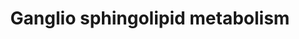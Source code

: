 ---
annotations:
- type: Pathway Ontology
  value: sphingolipid metabolic pathway
- type: Pathway Ontology
  value: sphingolipid biosynthetic pathway
- type: Pathway Ontology
  value: ganglioside metabolic pathway
authors:
- MaintBot
- Khanspers
- Michiel
- AlexanderPico
- Egonw
- Mkutmon
- Zari
- DeSl
- Eweitz
description: Sphingolipids are metabolites used to make cell-cell and cell-substratum
  interactions possible. This pathway describes how they are synthesized.
last-edited: 2021-05-21
organisms:
- Homo sapiens
redirect_from:
- /index.php/Pathway:WP1423
- /instance/WP1423
schema-jsonld:
- '@context': https://schema.org/
  '@id': https://wikipathways.github.io/pathways/WP1423.html
  '@type': Dataset
  creator:
    '@type': Organization
    name: WikiPathways
  description: Sphingolipids are metabolites used to make cell-cell and cell-substratum
    interactions possible. This pathway describes how they are synthesized.
  keywords:
  - ST3GAL1
  - GQ1c
  - GM3 Synthase
  - B3GALT4
  - FUT1
  - GM3
  - B3GAL
  - GT1c
  - GD2
  - GT3
  - GT2
  - A3GALT2
  - O-Acetylated GD3
  - GalNAc-GM1
  - ST8Sia1
  - GM2A
  - O-Acetylated GT3
  - GD1a
  - GT1aA
  - B4GALNT1
  - ST3GAL5
  - GD1aA
  - ST8SIA5
  - GP1c
  - GT1b
  - GM1A
  - ST8SIA3
  - GA1
  - GD3
  - GD1b
  - ST8SIA1
  - Fuc-GD1b
  - Fuc-GM1
  - GM1b
  - GT1a
  - GD1A
  - GD1B
  - ST3GAL2
  - GD1c
  - ST6GALNAC6
  - GQ1bA
  - GalNAc-GM1b
  - LacCer
  - Gal-GD1b
  - GalNAc-GD1a
  - GM2
  - GA2
  - O-AcetylT
  - GM1a
  - Gal-GlcNAc-GM1b
  license: CC0
  name: Ganglio sphingolipid metabolism
seo: CreativeWork
title: Ganglio sphingolipid metabolism
wpid: WP1423
---